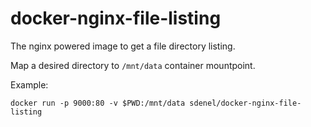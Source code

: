 # docker-nginx-file-listing

The nginx powered image to get a file directory listing.

Map a desired directory to `/mnt/data` container mountpoint.

Example:
```
docker run -p 9000:80 -v $PWD:/mnt/data sdenel/docker-nginx-file-listing
```
